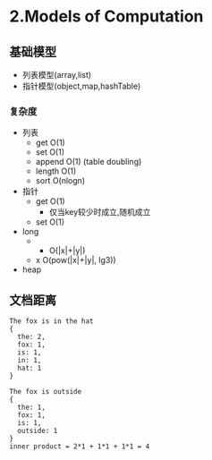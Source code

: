 # 2.Models of Computation
## 基础模型
 - 列表模型(array,list)
 - 指针模型(object,map,hashTable)

### 复杂度
 - 列表
   - get O(1)
   - set O(1)
   - append O(1) (table doubling)
   - length O(1)
   - sort O(nlogn)
 - 指针
   - get O(1)
     - 仅当key较少时成立,随机成立
   - set O(1)
 - long
   - + O(|x|+|y|)
   - x O(pow(|x|+|y|, lg3))
 - heap

## 文档距离
```
The fox is in the hat
{
  the: 2,
  fox: 1,
  is: 1,
  in: 1,
  hat: 1
}

The fox is outside
{
  the: 1,
  fox: 1,
  is: 1,
  outside: 1
}
inner product = 2*1 + 1*1 + 1*1 = 4

```